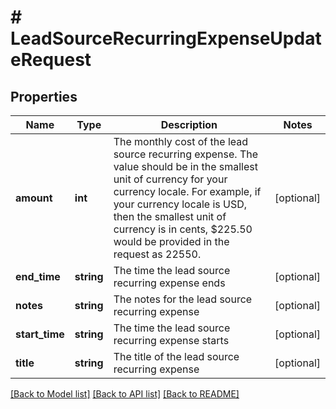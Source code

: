 # # LeadSourceRecurringExpenseUpdateRequest

## Properties

Name | Type | Description | Notes
------------ | ------------- | ------------- | -------------
**amount** | **int** | The monthly cost of the lead source recurring expense.  The value should be in the smallest unit of currency for your currency locale.  For example, if your currency locale is USD, then the smallest unit of currency is  in cents, $225.50 would be provided in the request as 22550. | [optional]
**end_time** | **string** | The time the lead source recurring expense ends | [optional]
**notes** | **string** | The notes for the lead source recurring expense | [optional]
**start_time** | **string** | The time the lead source recurring expense starts | [optional]
**title** | **string** | The title of the lead source recurring expense | [optional]

[[Back to Model list]](../../README.md#models) [[Back to API list]](../../README.md#endpoints) [[Back to README]](../../README.md)
